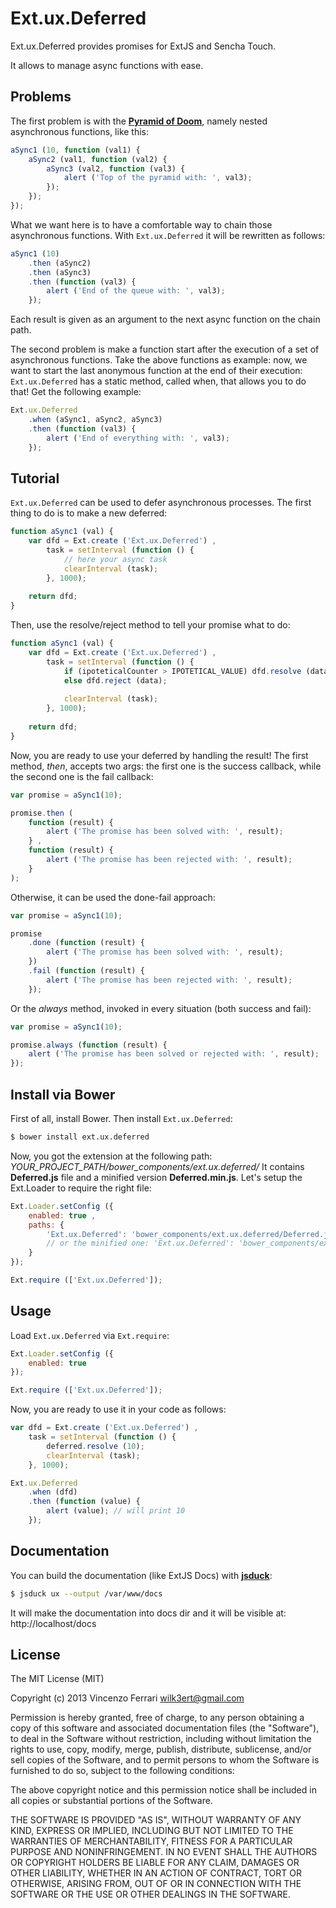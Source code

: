 # Ext.ux.Deferred

Ext.ux.Deferred provides promises for ExtJS and Sencha Touch.

It allows to manage async functions with ease.

## Problems
The first problem is with the [**Pyramid of Doom**](http://tritarget.org/blog/2012/11/28/the-pyramid-of-doom-a-javascript-style-trap/), namely nested asynchronous functions, like this:

```javascript
aSync1 (10, function (val1) {
	aSync2 (val1, function (val2) {
		aSync3 (val2, function (val3) {
			alert ('Top of the pyramid with: ', val3);
		});
	});
});
```

What we want here is to have a comfortable way to chain those asynchronous functions. With `Ext.ux.Deferred` it will be rewritten as follows:

```javascript
aSync1 (10)
	.then (aSync2)
	.then (aSync3)
	.then (function (val3) {
		alert ('End of the queue with: ', val3);
	});
```

Each result is given as an argument to the next async function on the chain path.

The second problem is make a function start after the execution of a set of asynchronous functions.
Take the above functions as example: now, we want to start the last anonymous function at the end of their execution: `Ext.ux.Deferred` has a static method, called when, that allows you to do that! Get the following example:

```javascript
Ext.ux.Deferred
	.when (aSync1, aSync2, aSync3)
	.then (function (val3) {
		alert ('End of everything with: ', val3);
	});
```

## Tutorial
`Ext.ux.Deferred` can be used to defer asynchronous processes.
The first thing to do is to make a new deferred:

```javascript
function aSync1 (val) {
	var dfd = Ext.create ('Ext.ux.Deferred') ,
		task = setInterval (function () {
			// here your async task
			clearInterval (task);
		}, 1000);
		
	return dfd;
}
```

Then, use the resolve/reject method to tell your promise what to do:

```javascript
function aSync1 (val) {
	var dfd = Ext.create ('Ext.ux.Deferred') ,
		task = setInterval (function () {
			if (ipoteticalCounter > IPOTETICAL_VALUE) dfd.resolve (data);
			else dfd.reject (data);
			
			clearInterval (task);
		}, 1000);
	
	return dfd;
}
```

Now, you are ready to use your deferred by handling the result!
The first method, *then*, accepts two args: the first one is the success callback, while the second one is the fail callback:

```javascript
var promise = aSync1(10);

promise.then (
	function (result) {
		alert ('The promise has been solved with: ', result);
	} ,
	function (result) {
		alert ('The promise has been rejected with: ', result);
	}
);
```

Otherwise, it can be used the done-fail approach:

```javascript
var promise = aSync1(10);

promise
	.done (function (result) {
		alert ('The promise has been solved with: ', result);
	})
	.fail (function (result) {
		alert ('The promise has been rejected with: ', result);
	});
```

Or the *always* method, invoked in every situation (both success and fail):

```javascript
var promise = aSync1(10);

promise.always (function (result) {
	alert ('The promise has been solved or rejected with: ', result);
});
```

## Install via Bower
First of all, install Bower.
Then install `Ext.ux.Deferred`:

```bash
$ bower install ext.ux.deferred
```

Now, you got the extension at the following path: *YOUR_PROJECT_PATH/bower_components/ext.ux.deferred/*
It contains **Deferred.js** file and a minified version **Deferred.min.js**.
Let's setup the Ext.Loader to require the right file:

```javascript
Ext.Loader.setConfig ({
	enabled: true ,
	paths: {
		'Ext.ux.Deferred': 'bower_components/ext.ux.deferred/Deferred.js'
		// or the minified one: 'Ext.ux.Deferred': 'bower_components/ext.ux.deferred/Deferred.min.js'
	}
});

Ext.require (['Ext.ux.Deferred']);
```

## Usage
Load `Ext.ux.Deferred` via `Ext.require`:

```javascript
Ext.Loader.setConfig ({
	enabled: true
});

Ext.require (['Ext.ux.Deferred']);
```

Now, you are ready to use it in your code as follows:

```javascript
var dfd = Ext.create ('Ext.ux.Deferred') ,
	task = setInterval (function () {
		deferred.resolve (10);
		clearInterval (task);
	}, 1000);

Ext.ux.Deferred
	.when (dfd)
	.then (function (value) {
		alert (value); // will print 10
	});
```

## Documentation
You can build the documentation (like ExtJS Docs) with [**jsduck**](https://github.com/senchalabs/jsduck):

```bash
$ jsduck ux --output /var/www/docs
```

It will make the documentation into docs dir and it will be visible at: http://localhost/docs

## License
The MIT License (MIT)

Copyright (c) 2013 Vincenzo Ferrari <wilk3ert@gmail.com>

Permission is hereby granted, free of charge, to any person obtaining a copy of this software and associated documentation files (the "Software"), to deal in the Software without restriction, including without limitation the rights to use, copy, modify, merge, publish, distribute, sublicense, and/or sell copies of the Software, and to permit persons to whom the Software is furnished to do so, subject to the following conditions:

The above copyright notice and this permission notice shall be included in all copies or substantial portions of the Software.

THE SOFTWARE IS PROVIDED "AS IS", WITHOUT WARRANTY OF ANY KIND, EXPRESS OR IMPLIED, INCLUDING BUT NOT LIMITED TO THE WARRANTIES OF MERCHANTABILITY, FITNESS FOR A PARTICULAR PURPOSE AND NONINFRINGEMENT. IN NO EVENT SHALL THE AUTHORS OR COPYRIGHT HOLDERS BE LIABLE FOR ANY CLAIM, DAMAGES OR OTHER LIABILITY, WHETHER IN AN ACTION OF CONTRACT, TORT OR OTHERWISE, ARISING FROM, OUT OF OR IN CONNECTION WITH THE SOFTWARE OR THE USE OR OTHER DEALINGS IN THE SOFTWARE.
